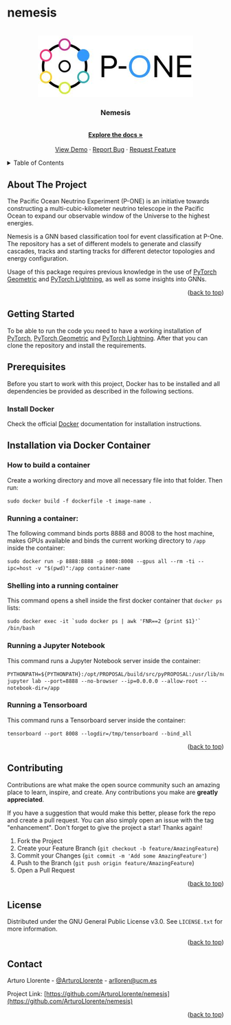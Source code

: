 # nemesis

<!-- PROJECT LOGO -->
<br />
<div align="center">
  <a href="https://github.com/ArturoLlorente/nemesis">
    <img src="images/P-ONE_logo.jpg" alt="Logo">
  </a>

  <h3 align="center">Nemesis</h3>

  <p align="center">
    <br />
    <a href="https://github.com/ArturoLlorente/nemesis"><strong>Explore the docs »</strong></a>
    <br />
    <br />
    <a href="https://github.com/ArturoLlorente/nemesis">View Demo</a>
    ·
    <a href="https://github.com/ArturoLlorente/nemesis/issues">Report Bug</a>
    ·
    <a href="https://github.com/ArturoLlorente/nemesis/issues">Request Feature</a>
  </p>
</div>

<!-- TABLE OF CONTENTS -->
<details>
  <summary>Table of Contents</summary>
  <ol>
    <li>
      <a href="#about-the-project">About The Project</a>
    </li>
    <li>
      <a href="#getting-started">Getting Started</a>
      <ul>
        <li><a href="#prerequisites">Prerequisites</a></li>
        <li><a href="#installation">Installation</a></li>
      </ul>
    </li>
    <li><a href="#contributing">Contributing</a></li>
    <li><a href="#license">License</a></li>
    <li><a href="#contact">Contact</a></li>
  </ol>
</details>


<!-- ABOUT THE PROJECT -->
## About The Project

The Pacific Ocean Neutrino Experiment (P-ONE) is an initiative towards constructing a multi-cubic-kilometer neutrino telescope in the Pacific Ocean to expand our observable window of the Universe to the highest energies.

Nemesis is a GNN based classification tool for event classification at P-One. The repository has a set of different models to generate and classify cascades, tracks and starting tracks for different detector topologies and energy configuration.

Usage of this package requires previous knowledge in the use of [PyTorch Geometric](https://pytorch-geometric.readthedocs.io/en/latest/notes/installation.html) and [PyTorch Lightning](https://pytorch-lightning.readthedocs.io/en/latest/new-project.html), as well as some insights into GNNs. 

<p align="right">(<a href="#readme-top">back to top</a>)</p>


<!-- GETTING STARTED -->
## Getting Started

To be able to run the code you need to have a working installation of [PyTorch](https://pytorch.org/), [PyTorch Geometric](https://pytorch-geometric.readthedocs.io/en/latest/notes/installation.html) and [PyTorch Lightning](https://pytorch-lightning.readthedocs.io/en/latest/new-project.html). 
After that you can clone the repository and install the requirements.

## Prerequisites

Before you start to work with this project, Docker has to be installed and all dependencies be provided as described in the following sections.

### Install Docker
    
Check the official [Docker](https://docs.docker.com/engine/install/) documentation for installation instructions.


## Installation via Docker Container

### How to build a container

Create a working directory and move all necessary file into that folder. Then run:

```
sudo docker build -f dockerfile -t image-name .
```
### Running a container:

The following command binds ports 8888 and 8008 to the host machine, makes GPUs available and binds the current working directory
to `/app` inside the container:

```
sudo docker run -p 8888:8888 -p 8008:8008 --gpus all --rm -ti --ipc=host -v "$(pwd)":/app container-name
```
### Shelling into a running container

This command opens a shell inside the first docker container that `docker ps` lists:

```
sudo docker exec -it `sudo docker ps | awk 'FNR==2 {print $1}'` /bin/bash
```
### Running a Jupyter Notebook

This command runs a Jupyter Notebook server inside the container:

```
PYTHONPATH=${PYTHONPATH}:/opt/PROPOSAL/build/src/pyPROPOSAL:/usr/lib/nuSQuIDS/resources/python/bindings/ jupyter lab --port=8888 --no-browser --ip=0.0.0.0 --allow-root --notebook-dir=/app
```

### Running a Tensorboard

This command runs a Tensorboard server inside the container:

```
tensorboard --port 8008 --logdir=/tmp/tensorboard --bind_all

```


<p align="right">(<a href="#readme-top">back to top</a>)</p>

<!-- CONTRIBUTING -->
## Contributing

Contributions are what make the open source community such an amazing place to learn, inspire, and create. Any contributions you make are **greatly appreciated**.

If you have a suggestion that would make this better, please fork the repo and create a pull request. You can also simply open an issue with the tag "enhancement".
Don't forget to give the project a star! Thanks again!

1. Fork the Project
2. Create your Feature Branch (`git checkout -b feature/AmazingFeature`)
3. Commit your Changes (`git commit -m 'Add some AmazingFeature'`)
4. Push to the Branch (`git push origin feature/AmazingFeature`)
5. Open a Pull Request

<p align="right">(<a href="#readme-top">back to top</a>)</p>


<!-- LICENSE -->
## License

Distributed under the GNU General Public License v3.0. See `LICENSE.txt` for more information.

<p align="right">(<a href="#readme-top">back to top</a>)</p>


<!-- CONTACT -->
## Contact

Arturo Llorente - [@ArturoLlorente](www.linkedin.com/in/arturo-llorente) - arlloren@ucm.es

Project Link: [https://github.com/ArturoLlorente/nemesis](https://github.com/ArturoLlorente/nemesis)

<p align="right">(<a href="#readme-top">back to top</a>)</p>
